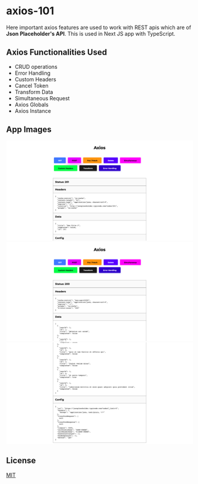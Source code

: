 # axios-101

Here important axios features are used to work with REST apis which are of **Json Placeholder's API**. This is used in Next JS app with TypeScript.

## Axios Functionalities Used

- CRUD operations
- Error Handling
- Custom Headers
- Cancel Token
- Transform Data
- Simultaneous Request
- Axios Globals
- Axios Instance

## App Images

![](./docs/img-1.png)
![](./docs/img-2.png)
![](./docs/img-3.png)

## License

[MIT](./LICENSE)

